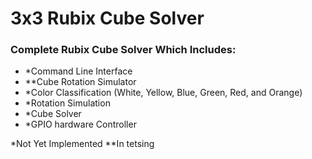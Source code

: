 # 3x3 Rubix Cube Solver

### Complete Rubix Cube Solver Which Includes:
- *Command Line Interface
- **Cube Rotation Simulator
- *Color Classification (White, Yellow, Blue, Green, Red, and Orange)
- *Rotation Simulation
- *Cube Solver
- *GPIO hardware Controller

*Not Yet Implemented
**In tetsing
